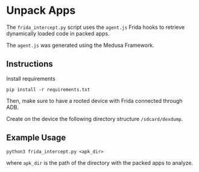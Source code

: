 # Unpack Apps

The `frida_intercept.py` script uses the `agent.js` Frida hooks to retrieve dynamically loaded code in packed apps.

The `agent.js` was generated using the Medusa Framework.

## Instructions

Install requirements

`pip install -r requirements.txt`

Then, make sure to have a rooted device with Frida connected through ADB.

Create on the device the following directory structure `/sdcard/dexdump`.

## Example Usage

`python3 frida_intercept.py <apk_dir>`

where `apk_dir` is the path of the directory with the packed apps to analyze.
